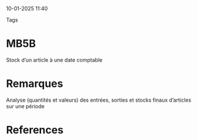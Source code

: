 10-01-2025 11:40

Tags 

# MB5B

Stock d’un article à une date comptable
# Remarques

Analyse (quantités et valeurs) des entrées, sorties et stocks finaux d’articles sur une période
# References